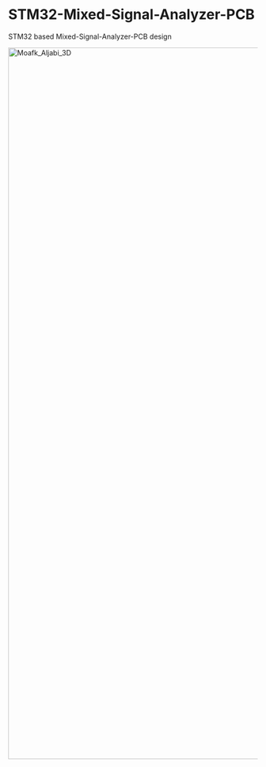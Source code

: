 # STM32-Mixed-Signal-Analyzer-PCB
STM32 based Mixed-Signal-Analyzer-PCB design


<img width="1440" alt="Moafk_Aljabi_3D" src="https://github.com/moafkaljabi/STM32-Mixed-Signal-Analyzer-PCB/assets/62897604/5b7c85cd-5758-4067-b99f-038a2eacafdf">

